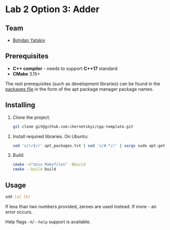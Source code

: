 # Lab 2 Option 3: Adder

## Team

 - [Bohdan Yatskiv](https://github.com/yatskivbohdan)

## Prerequisites

 - **C++ compiler** - needs to support **C++17** standard
 - **CMake** 3.15+
 
The rest prerequisites (such as development libraries) can be found in the [packages file](./apt_packages.txt) in the form of the apt package manager package names.

## Installing

1. Clone the project.
    ```bash
    git clone git@github.com:chernetskyi/cpp-template.git
    ```
2. Install required libraries. On Ubuntu:
   ```bash
   sed 's/\r$//' apt_packages.txt | sed 's/#.*//' | xargs sudo apt-get install -y
   ```
3. Build.
    ```bash
    cmake -G"Unix Makefiles" -Bbuild
    cmake --build build
    ```

## Usage

```bash
add [a] [b]
```

If less than two numbers provided, zeroes are used instead. If more - an error occurs.

Help flags `-h`/`--help` support is available.
